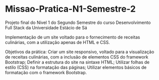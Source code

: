 # Missao-Pratica-N1-Semestre-2
Projeto final do Nível 1 do Segundo Semestre do curso Desenvolvimento Full Stack da Universidade Estácio de Sá

Implementação de um site voltado para o fornecimento de receitas culinárias, com a utilização apenas de HTML e CSS.

Objetivos da prática:
Criar um site responsivo, voltado para a visualização de receitas culinárias, com a inclusão de elementos CSS do framework Bootstrap;
Definir a estrutura do site na sintaxe HTML;
Utilizar folhas de estilo (CSS) na formatação das páginas;
Utilizar elementos básicos de formatação com o framework Bootstrap.
